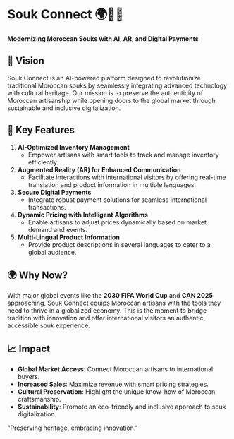 # Souk Connect 🌍🕌✨  
**Modernizing Moroccan Souks with AI, AR, and Digital Payments**  

## 🚀 Vision  
Souk Connect is an AI-powered platform designed to revolutionize traditional Moroccan souks by seamlessly integrating advanced technology with cultural heritage. Our mission is to preserve the authenticity of Moroccan artisanship while opening doors to the global market through sustainable and inclusive digitalization.  

## 🌟 Key Features  
1. **AI-Optimized Inventory Management**  
   - Empower artisans with smart tools to track and manage inventory efficiently.  
2. **Augmented Reality (AR) for Enhanced Communication**  
   - Facilitate interactions with international visitors by offering real-time translation and product information in multiple languages.  
3. **Secure Digital Payments**  
   - Integrate robust payment solutions for seamless international transactions.  
4. **Dynamic Pricing with Intelligent Algorithms**  
   - Enable artisans to adjust prices dynamically based on market demand and events.  
5. **Multi-Lingual Product Information**  
   - Provide product descriptions in several languages to cater to a global audience.  

## 🌍 Why Now?  
With major global events like the **2030 FIFA World Cup** and **CAN 2025** approaching, Souk Connect equips Moroccan artisans with the tools they need to thrive in a globalized economy. This is the moment to bridge tradition with innovation and offer international visitors an authentic, accessible souk experience.  

## 📈 Impact  
- **Global Market Access**: Connect Moroccan artisans to international buyers.  
- **Increased Sales**: Maximize revenue with smart pricing strategies.  
- **Cultural Preservation**: Highlight the unique know-how of Moroccan craftsmanship.  
- **Sustainability**: Promote an eco-friendly and inclusive approach to souk digitalization.  



 "Preserving heritage, embracing innovation."  

